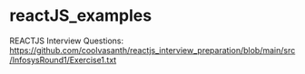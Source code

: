 # reactJS_examples

REACTJS Interview Questions:  https://github.com/coolvasanth/reactjs_interview_preparation/blob/main/src/InfosysRound1/Exercise1.txt
